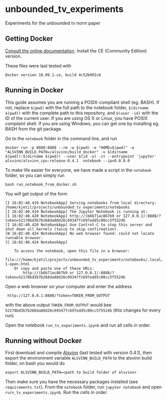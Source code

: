 # unbounded_tv_experiments
Experiments for the unbounded tv norm paper

## Getting Docker

[Consult the online documentation](https://docs.docker.com/install/). Install the CE (Community Edition) version.

These files were last tested with

    Docker version 18.09.1-ce, build 4c52b901c6


## Running in Docker

This guide assumes you are running a POSIX-compliant shell (eg. BASH). If not, replace ```$(pwd)``` with the full path to the notebook folder, ```$(dirname $(pwd))``` with the complete path to this repository, and ```$(user -id)``` with the ID of the current user. If you are using OS X or Linux, you have POSIX complaint shell. If you are using Windows, you can get one by installing eg. BASH from the git package.

Go to the ```notebook``` folder in the command line, and run

    docker run -p 8888:8888 --rm -w $(pwd) -e "HOME=$(pwd)" -e "ALSVINN_BUILD_PATH=/alsvinn/build_docker" -v $(dirname $(pwd)):$(dirname $(pwd)) --user $(id -u) -it --entrypoint 'jupyter' alsvinn/alsvinn_cpu:release-0.4.1  notebook --ip=0.0.0.0 

To make life easier for everyone, we have made a script in the ```notebook``` folder, so you can simply run

    bash run_notebook_from_docker.sh



You will get output of the form


    [I 16:02:40.419 NotebookApp] Serving notebooks from local directory: /home/kjetil/projects/unbounded_tv_experiments/notebooks
    [I 16:02:40.419 NotebookApp] The Jupyter Notebook is running at:
    [I 16:02:40.420 NotebookApp] http://(b6b71ac867b9 or 127.0.0.1):8888/?token=52178bd3b7b268da88d26c69347fc697edd5c00cc5f5524b
    [I 16:02:40.420 NotebookApp] Use Control-C to stop this server and shut down all kernels (twice to skip confirmation).
    [W 16:02:40.424 NotebookApp] No web browser found: could not locate runnable browser.
    [C 16:02:40.424 NotebookApp] 
    
        To access the notebook, open this file in a browser:
            file:///home/kjetil/projects/unbounded_tv_experiments/notebooks/.local/share/jupyter/runtime/nbserver-1-open.html
        Or copy and paste one of these URLs:
            http://(b6b71ac867b9 or 127.0.0.1):8888/?token=52178bd3b7b268da88d26c69347fc697edd5c00cc5f5524b

Open a web browser on your computer and enter the address

     http://127.0.0.1:8888/?token=TOKEN_FROM_OUTPUT

with the above output ```TOKEN_FROM_OUTPUT``` would bee ```52178bd3b7b268da88d26c69347fc697edd5c00cc5f5524b``` (this changes for every run).

Open the notebook ```run_tv_experiments.ipynb``` and run all cells in order.

## Running without Docker

First download and compile [Alsvinn](https://github.com/alsvinn/alsvinn) (last tested with version 0.4.1), then export the environment variable ```ALSVINN_BUILD_PATH``` to the alsvinn build folder, on bash you would do

    export ALSVINN_BUILD_PATH=<path to build folder of alsvinn>

Then make sure you have the necessary packages installed (see ```requirements.txt```). From the ```notebook``` folder, run ```jupyter notebook``` and open ```rurn_tv_experiments.ipynb```. Run the cells in order. 
